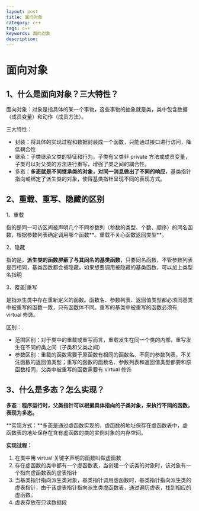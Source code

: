 ```yaml
---
layout: post
title: 面向对象
category: c++
tags: c++
keywords: 面向对象
description:
---
```


# 面向对象

## 1、什么是面向对象？三大特性？

面向对象：对象是指具体的某一个事物，这些事物的抽象就是类，类中包含数据（成员变量）和动作（成员方法）。

三大特性：

- 封装：将具体的实现过程和数据封装成一个函数，只能通过接口进行访问，降低耦合性
- 继承：子类继承父类的特征和行为，子类有父类非 private 方法或成员变量，子类可以对父类的方法进行重写，增强了类之间的耦合性。
- 多态：**多态就是不同继承类的对象，对同一消息做出了不同的响应**，基类指针指向或绑定了派生类的对象，使得基类指针呈现不同的表现方式。

## 2、重载、重写、隐藏的区别

1、重载

指的是同一可访区间被声明几个不同参数列（参数的类型、个数、顺序）的同名函数，根据参数列表确定调用哪个函数**。重载不关心函数返回类型**。

2、隐藏

指的是，**派生类的函数屏蔽了与其同名的基类函数**，只要同名函数，不管参数列表是否相同，基类函数都会被隐藏。如果想要调用被隐藏的基类函数，可以加上类型名指明

3、覆盖|重写

是指派生类中存在重新定义的函数。函数名、参数列表、返回值类型都必须同基类中被重写的函数一致，只有函数体不同。重写的基类中被重写的函数必须有 virtual 修饰。

区别：

- 范围区别：对于类中的重载或重写而言，重载发生在同一个类的内部，重写发生在不同的类之间（子类和父类之间）
- 参数区别：重载的函数需要于原函数有相同的函数名、不同的参数列表，不关注函数的返回值类型；重写的函数的函数名、参数列表和返回值类型都要和原函数相同，父类中被重写的函数需要有 virtual 修饰

## 3、什么是多态？怎么实现？

**多态**：**程序运行时，父类指针可以根据具体指向的子类对象，来执行不同的函数，表现为多态。**

**实现方式：**多态是通过虚函数实现的，虚函数的地址保存在虚函数表中，虚函数表的地址保存在含有虚函数的类的实例对象的内存空间。

**实现过程：**

1. 在类中用 virtual 关键字声明的函数叫做虚函数
2. 存在虚函数的类中都有一个虚函数表，当创建一个该类的对象时，该对象有一个指向虚函数表的虚表指针
3. 当基类指针指向派生类对象，基类指针调用虚函数时，基类指针指向派生类的虚表指针，由于该虚表指针指向派生类虚函数表，通过遍历虚表，找到相应的虚函数。
4. 虚表存放在只读数据段
